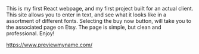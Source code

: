 This is my first React webpage, and my first project built for an actual client. This site allows you to enter in text, and see what it looks like in a assortment of different fonts. Selecting the buy now button, will take you to the associated page on Etsy. The page is simple, but clean and professional. Enjoy!

https://www.previewmyname.com/
